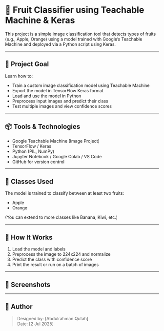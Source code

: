# 🍎 Fruit Classifier using Teachable Machine & Keras  
This project is a simple image classification tool that detects types of fruits (e.g., Apple, Orange) using a model trained with Google’s Teachable Machine and deployed via a Python script using Keras.

---

## 🎯 Project Goal  
Learn how to:

- Train a custom image classification model using Teachable Machine  
- Export the model in TensorFlow Keras format  
- Load and use the model in Python  
- Preprocess input images and predict their class  
- Test multiple images and view confidence scores  

---

## 📦 Tools & Technologies  
- Google Teachable Machine (Image Project)  
- TensorFlow / Keras  
- Python (PIL, NumPy)  
- Jupyter Notebook / Google Colab / VS Code  
- GitHub for version control  

---

## 🧠 Classes Used  
The model is trained to classify between at least two fruits:

- Apple  
- Orange  

(You can extend to more classes like Banana, Kiwi, etc.)

---

## 🧪 How It Works  
1. Load the model and labels  
2. Preprocess the image to 224x224 and normalize  
3. Predict the class with confidence score  
4. Print the result or run on a batch of images

---

## 📸 Screenshots

---

## 👤 Author
> Designed by: [Abdulrahman Qutah]  
> Date: [2 Jul 2025]
